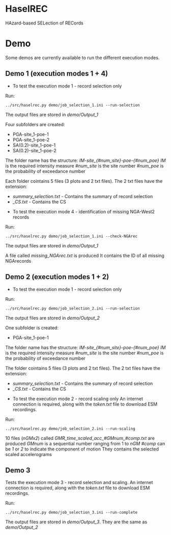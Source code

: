 # HaselREC 
HAzard-based SELection of RECords

# Demo

Some demos are currently available to run the different execution modes.

## Demo 1 (execution modes 1 + 4)

* To test the execution mode 1 - record selection only

Run:

```
../src/haselrec.py demo/job_selection_1.ini --run-selection
```

The output files are stored in *demo/Output_1* 

Four subfolders are created:
- PGA-site_1-poe-1   
- PGA-site_1-poe-2  
- SA(0.2)-site_1-poe-1  
- SA(0.2)-site_1-poe-2

The folder name has the structure: *IM-site_{#num_site}-poe-{#num_poe}*
*IM* is the required intensity measure
*#num_site* is the site number
*#num_poe* is the probability of exceedance number

Each folder cointains 5 files (3 plots and 2 txt files). 
The 2 txt files have the extension:
- *summary_selection.txt* - Contains the summary of record selection
- *_CS.txt* - Contains the CS

* To test the execution mode 4 - identification of missing NGA-West2 records

Run:
```
../src/haselrec.py demo/job_selection_1.ini --check-NGArec
```

The output files are stored in *demo/Output_1* 

A file called *missing_NGArec.txt* is produced
It contains the ID of all missing NGArecords

## Demo 2 (execution modes 1 + 2)

* To test the execution mode 1 - record selection only

Run:
```
../src/haselrec.py demo/job_selection_2.ini --run-selection
```
The output files are stored in *demo/Output_2*

One subfolder is created:
- PGA-site_1-poe-1

The folder name has the structure: *IM-site_{#num_site}-poe-{#num_poe}*
*IM* is the required intensity measure
*#num_site* is the site number
*#num_poe* is the probability of exceedance number

The folder cointains 5 files (3 plots and 2 txt files). 
The 2 txt files have the extension:
- *summary_selection.txt* - Contains the summary of record selection
- *_CS.txt* - Contains the CS

* To test the execution mode 2 - record scaling only
An internet connection is required, along with the *token.txt* file 
to download ESM recordings. 

Run:

```
../src/haselrec.py demo/job_selection_2.ini --run-scaling
```
10 files (*nGMx2*) called *GMR_time_scaled_acc_#GMnum_#comp.txt* are produced
*GMnum* is a sequential number ranging from 1 to *nGM*
*#comp* can be *1* or *2* to indicate the component of motion 
They contains the selected scaled accelerograms

## Demo 3

Tests the execution mode 3 - record selection and scaling.
An internet connection is required, along with the *token.txt* file 
to download ESM recordings.

Run:

```
../src/haselrec.py demo/job_selection_3.ini --run-complete
```

The output files are stored in *demo/Output_3*.
They are the same as *demo/Output_2*



